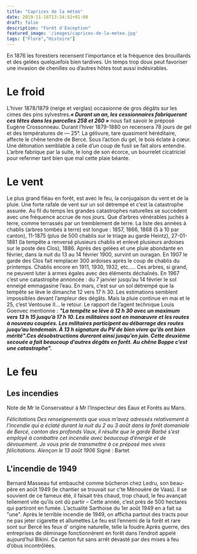 ```yaml
---
title: "Caprices de la météo"
date: 2019-11-16T13:24:52+01:00
draft: false
description: "Forêt d'Exception"
featured_image: '/images/caprices-de-la-meteo.jpg'
tags: ["Flore","Histoire"]
---
```


En 1876 les forestiers recensent l’importance et la fréquence des brouillards et des gelées quelquefois bien tardives. Un temps trop doux peut favoriser une invasion de chenilles ou d’autres hôtes tout aussi indésirables.

# Le froid
L’hiver 1878/1879 (neige et verglas) occasionne de gros dégâts sur les cimes des pins sylvestres.***« Durant un an, les cessionnaires fabriqueront ces têtes dans les parcelles 258 et 260 »*** nous fait savoir le préposé Eugène Crossonneau.
Durant l’hiver 1879-1880 on recensera 78 jours de gel et des températures de — 25°.
La gélivure, tare quasiment héréditaire, affecte le chêne tendre de Bercé. 
Sous l’action du gel, le bois éclate à cœur. Une détonation semblable à celle d’un coup de fusil se fait alors entendre. L’arbre fabrique par la suite, le long de son écorce, un bourrelet cicatriciel pour refermer tant bien que mal cette plaie béante.

# Le vent
Le plus grand fléau en forêt, est avec le feu, la conjugaison du vent et de la pluie. Une forte rafale de vent sur un sol détrempé et c’est la catastrophe assurée. Au fil du temps les grandes catastrophes naturelles se succèdent avec une fréquence accrue de nos jours. Que d’arbres vénérables juchés à terre, comme terrassés par un tremblement de terre.
La liste des années à chablis (arbres tombés à terre) est longue : 1857, 1866, 1868 (5 à 10 par canton), 11-1875 (plus de 500 chablis sur le triage au garde Heintz), 27-01-1881 (la tempête a renversé plusieurs chablis et enlevé plusieurs ardoises sur le poste des Clos), 1886.
Après des gelées et une pluie abondante en février, dans la nuit du 13 au 14 février 1900, survint un ouragan.
En 1907 le garde des Clos fait remplacer 300 ardoises après le coup de chablis du printemps.
Chablis encore en 1911, 1930, 1932, etc.…. 
Ces arbres, si grand, ne peuvent luter à armes égales avec des éléments déchaînés.
En  1967  c’est une catastrophe annoncée : du 7 janvier jusqu’au 14 février le sol enneigé emmagasine l’eau. En mars, c’est sur un sol détrempé que la tempête se lève le dimanche 12 vers 17 h 30. Les estimations semblent impossibles devant l’ampleur des dégâts.
Mais la pluie continue en mai et le 25, c’est Ventouse II... le retour.
Le rapport de l’agent technique Louis Goenvec mentionne : ***"La tempête se lève à 12 h 30 avec un maximum vers 13 h 15 jusqu’à 17 h 10. Les militaires sont en manœuvre et les routes à nouveau coupées. Les militaires participent au débarrage des routes jusqu’au lendemain. À 13 h signature du PV de bien vivre qu’ils ont bien mérité".Ces désobstructions dureront ainsi jusqu’en juin. Cette deuxième secouée a fait beaucoup d’autres dégâts en forêt. Au chêne Boppe c’est une catastrophe".*** 

# Le feu

## Les incendies

Note de Mr le Conservateur à Mr l’Inspecteur des Eaux et Forêts au Mans.

*Félicitations 
Des renseignements que vous m’avez adressés relativement à l’incendie qui a éclaté durant la nuit du 2 au 3 août dans la forêt domaniale de Bercé, canton des profonds Vaux, il résulte que le garde Barbé s’est employé à combattre cet incendie avec beaucoup d’énergie et de dévouement.
Je vous prie de transmettre à ce préposé mes vives félicitations. 
Alençon le 13 août 1906*           Signé : Bartet

## L'incendie de 1949

Bernard Masseau fut embauché comme bûcheron chez Ledru, son beau-père en août 1949 (le chantier se trouvait sur c’te Ménouère de Vaas). Il se souvient de ce fameux été, il faisait très chaud, trop chaud, le feu avançait tellement vite qu’ils ont dû partir – Cette année, c’est près de 500 hectares qui partiront en fumée. L’actualité Sarthoise du 1er août 1949 en  a fait sa "une".
Après le terrible incendie de 1949, on afficha partout des tracts pour ne pas jeter cigarette et allumettes.Le feu est l’ennemi de la forêt et rare sont sur Bercé les feux d’ origine naturelle, telle la foudre.Après guerre, des entreprises de déminage fonctionnèrent en forêt dans l’endroit appelé aujourd’hui Bikini. Ce canton fut sans arrêt dévasté par des mises à feu d’obus incontrôlées. 

